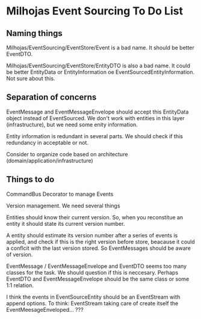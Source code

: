 # Milhojas Event Sourcing To Do List

## Naming things

Milhojas/EventSourcing/EventStore/Event is a bad name. It should be better EventDTO.

Milhojas/EventSourcing/EventStore/EntityDTO is also a bad name. It could be better EntityData or EntityInformation oe EventSourcedEntityInformation. Not sure about this.

## Separation of concerns

EventMessage and EventMessageEnvelope should accept this EntityData object instead of EventSourced. We don't work with entities in this layer (infrastructure), but we need some enity information.

Entity information is redundant in several parts. We should check if this redundancy in acceptable or not.

Consider to organize code based on architecture (domain/application/infrastructure)

## Things to do

CommandBus Decorator to manage Events

Version management. We need several things

Entities should know their current version. So, when you reconstitue an entity it should state its current version number.

A entity should estimate its version number after a series of events is applied, and check if this is the right version before store, beacause it could a conflcit with the last version stored. So EventMessages should be aware of version.

EventMessage / EventMessageEnvelope and EventDTO seems too many classes for the task. We should question if this is neccesary. Perhaps  EventDTO and EventMessageEnvelope should be the same class or some 1:1 relation.

I think the events in EventSourceEntity should be an EventStream with append options. To think: EventStream taking care of create itself the EventMeesageEnveloped... ???